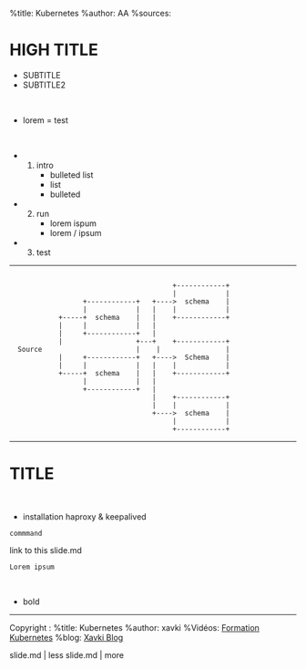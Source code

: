 %title: Kubernetes 
%author: AA
%sources:




# HIGH TITLE
- SUBTITLE
- SUBTITLE2

<br>

* lorem = test

<br>

* 1. intro
		* bulleted list
		* list
		* bulleted

* 2. run
		* lorem ispum
		* lorem / ipsum

* 3. test


----------------------------------------------------------------------------------------------


```

                                        +------------+
                                        |            |
                  +------------+   +---->  schema    |
                  |            |   |    |            |
            +-----+  schema    |   |    +------------+
            |     |            |   |
            |     +------------+   |
            |                  +---+    +------------+
  Source                       |    |                |
            |     +------------+   +---->  Schema    |
            |     |            |   |    |            |
            +-----+  schema    |   |    +------------+
                  |            |   |
                  +------------+   |
                                   |    +------------+
                                   |    |            |
                                   +---->  schema    |
                                        |            |
                                        +------------+
```


----------------------------------------------------------------------------------------------

# TITLE


<br>

* installation haproxy & keepalived

```
commmand
```

link to this slide.md

```
Lorem ipsum
```

<br>

* bold

-------------------------------------------------------------------
Copyright  : %title: Kubernetes 
%author: xavki
%Vidéos: [Formation Kubernetes](https://www.youtube.com/playlist?list=PLn6POgpklwWqfzaosSgX2XEKpse5VY2v5)
%blog: [Xavki Blog](https://xavki.blog)



slide.md | less
slide.md | more